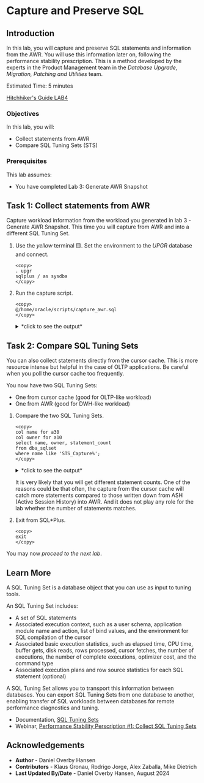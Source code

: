 # Capture and Preserve SQL

## Introduction

In this lab, you will capture and preserve SQL statements and information from the AWR. You will use this information later on, following the performance stability prescription. This is a method developed by the experts in the Product Management team in the *Database Upgrade, Migration, Patching and Utilities* team.

Estimated Time: 5 minutes

[Hitchhiker's Guide LAB4](videohub:1_lomvncan)

### Objectives

In this lab, you will:

* Collect statements from AWR
* Compare SQL Tuning Sets (STS)

### Prerequisites

This lab assumes:

- You have completed Lab 3: Generate AWR Snapshot

## Task 1: Collect statements from AWR

Capture workload information from the workload you generated in lab 3 - Generate AWR Snapshot. This time you will capture from AWR and into a different SQL Tuning Set.

1. Use the *yellow* terminal 🟨. Set the environment to the *UPGR* database and connect.

    ```
    <copy>
    . upgr
    sqlplus / as sysdba
    </copy>
    ```

2.  Run the capture script.

    ```
    <copy>
    @/home/oracle/scripts/capture_awr.sql
    </copy>
    ```

    <details>
    <summary>*click to see the output*</summary>
    ``` text
    SQL> @/home/oracle/scripts/capture_awr.sql
    Snapshot Range between 111 and 120.
    There are 31 SQL Statements in STS_CaptureAWR.

    PL/SQL procedure successfully completed.
    ```
    </details>

    The script takes the longest-running statements from AWR and loads them into a new SQL Tuning Set. The snapshot range and the number of statements may vary.

## Task 2: Compare SQL Tuning Sets

You can also collect statements directly from the cursor cache. This is more resource intense but helpful in the case of OLTP applications. Be careful when you poll the cursor cache too frequently.

You now have two SQL Tuning Sets:
- One from cursor cache (good for OLTP-like workload)
- One from AWR (good for DWH-like workload)

1. Compare the two SQL Tuning Sets.

    ```
    <copy>
    col name for a30
    col owner for a10
    select name, owner, statement_count 
    from dba_sqlset 
    where name like 'STS_Capture%';
    </copy>
    ```

    <details>
    <summary>*click to see the output*</summary>
    ``` text
    NAME                           OWNER      STATEMENT_COUNT
    ------------------------------ ---------- ---------------
    STS_CaptureCursorCache         SYS                     41
    STS_CaptureAWR                 SYS                     31
    ```
    </details>

    It is very likely that you will get different statement counts. One of the reasons could be that often, the capture from the cursor cache will catch more statements compared to those written down from ASH (Active Session History) into AWR. And it does not play any role for the lab whether the number of statements matches.

2. Exit from SQL*Plus.

    ```
    <copy>
    exit
    </copy>
    ```

You may now *proceed to the next lab*.

## Learn More

A SQL Tuning Set is a database object that you can use as input to tuning tools.

An SQL Tuning Set includes:

- A set of SQL statements
- Associated execution context, such as a user schema, application module name and action, list of bind values, and the environment for SQL compilation of the cursor
- Associated basic execution statistics, such as elapsed time, CPU time, buffer gets, disk reads, rows processed, cursor fetches, the number of executions, the number of complete executions, optimizer cost, and the command type
- Associated execution plans and row source statistics for each SQL statement (optional)

A SQL Tuning Set allows you to transport this information between databases. You can export SQL Tuning Sets from one database to another, enabling transfer of SQL workloads between databases for remote performance diagnostics and tuning.

* Documentation, [SQL Tuning Sets](https://docs.oracle.com/en/database/oracle/oracle-database/19/tgsql/managing-sql-tuning-sets.html#GUID-DD136837-9921-4C73-ABB8-9F1DC22542C5)
* Webinar, [Performance Stability Perscription #1: Collect SQL Tuning Sets](https://www.youtube.com/watch?v=qCt1_Fc3JRs&t=3969s)

## Acknowledgements
* **Author** - Daniel Overby Hansen
* **Contributors** - Klaus Gronau, Rodrigo Jorge, Alex Zaballa, Mike Dietrich
* **Last Updated By/Date** - Daniel Overby Hansen, August 2024
